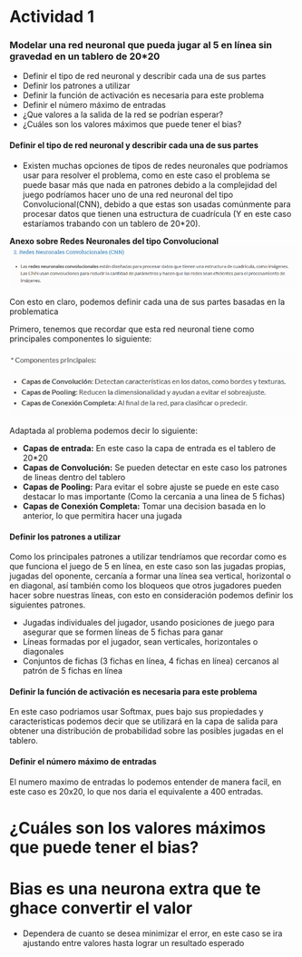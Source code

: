 # Actividad 1 

### Modelar una red neuronal que pueda jugar al 5 en línea sin gravedad en un tablero de 20*20
- Definir el tipo de red neuronal y describir cada una de sus partes 
- Definir los patrones a utilizar 
- Definir la función de activación es necesaria para este problema 
- Definir el número máximo de entradas
- ¿Que valores a la salida de la red se podrían esperar?
- ¿Cuáles son los valores máximos que puede tener el bias?

#### Definir el tipo de red neuronal y describir cada una de sus partes
- Existen muchas opciones de tipos de redes neuronales que podríamos usar para resolver el problema, como en este caso el problema se puede basar más que nada en patrones debido a la complejidad del juego podríamos hacer uno de una red neuronal del tipo Convolucional(CNN), debido a que estas son usadas comúnmente para procesar datos que tienen una estructura de cuadrícula (Y en este caso estaríamos trabando con un tablero de 20*20).

**Anexo sobre Redes Neuronales del tipo Convolucional**
![alt text](image.png)

Con esto en claro, podemos definir cada una de sus partes basadas en la problematica
 
Primero, tenemos que recordar que esta red neuronal tiene como principales componentes lo siguiente:

![alt text](image-1.png)

Adaptada al problema podemos decir lo siguiente:
- **Capas de entrada:** En este caso la capa de entrada es el tablero de 20*20
- **Capas de Convolución:** Se pueden detectar en este caso los patrones de lineas dentro del tablero
- **Capas de Pooling:**  Para evitar el sobre ajuste se puede en este caso destacar lo mas importante (Como la cercania a una linea de 5 fichas)
- **Capas de Conexión Completa:** Tomar una decision basada en lo anterior, lo que permitira hacer una jugada
  
#### Definir los patrones a utilizar 

Como los principales patrones a utilizar tendríamos que recordar como es que funciona el juego de 5 en línea, en este caso son las jugadas propias, jugadas del oponente, cercanía a formar una línea sea vertical, horizontal o en diagonal, así también como los bloqueos que otros jugadores pueden hacer sobre nuestras líneas, con esto en consideración podemos definir los siguientes patrones.

- Jugadas individuales del jugador, usando posiciones de juego para asegurar que se formen líneas de 5 fichas para ganar 
- Líneas formadas por el jugador, sean verticales, horizontales o diagonales 
- Conjuntos de fichas (3 fichas en línea, 4 fichas en línea) cercanos al patrón de 5 fichas en línea 

#### Definir la función de activación es necesaria para este problema 

En este caso podriamos usar Softmax, pues bajo sus propiedades y caracteristicas podemos decir que se utilizará en la capa de salida para obtener una distribución de probabilidad sobre las posibles jugadas en el tablero.

#### Definir el número máximo de entradas

El numero maximo de entradas lo podemos entender de manera facil, en este caso es 20x20, lo que nos daria el equivalente a 400 entradas. 


# ¿Cuáles son los valores máximos que puede tener el bias?
# Bias es una neurona extra que te ghace convertir el valor 
 - Dependera de cuanto se desea minimizar el error, en este caso se ira ajustando entre valores hasta lograr un resultado esperado
